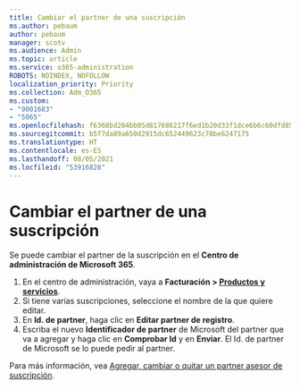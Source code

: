```yaml
---
title: Cambiar el partner de una suscripción
ms.author: pebaum
author: pebaum
manager: scotv
ms.audience: Admin
ms.topic: article
ms.service: o365-administration
ROBOTS: NOINDEX, NOFOLLOW
localization_priority: Priority
ms.collection: Adm_O365
ms.custom:
- "9001683"
- "5065"
ms.openlocfilehash: f6368bd204bb05d817686217f6ed1b20d33f1dce6b6c60dfd85f1c962e5df65d
ms.sourcegitcommit: b5f7da89a650d2915dc652449623c78be6247175
ms.translationtype: HT
ms.contentlocale: es-ES
ms.lasthandoff: 08/05/2021
ms.locfileid: "53916828"
---
```

# <a name="change-the-partner-for-a-subscription"></a>Cambiar el partner de una suscripción

Se puede cambiar el partner de la suscripción en el **Centro de administración de Microsoft 365**.

1. En el centro de administración, vaya a **Facturación > [Productos y servicios](https://go.microsoft.com/fwlink/p/?linkid=842054)**. 
2. Si tiene varias suscripciones, seleccione el nombre de la que quiere editar. 
3. En **Id. de partner**, haga clic en **Editar partner de registro**.
4. Escriba el nuevo **Identificador de partner** de Microsoft del partner que va a agregar y haga clic en **Comprobar Id** y en **Enviar**. El Id. de partner de Microsoft se lo puede pedir al partner.

Para más información, vea [Agregar, cambiar o quitar un partner asesor de suscripción](https://docs.microsoft.com/microsoft-365/admin/misc/add-partner). 
